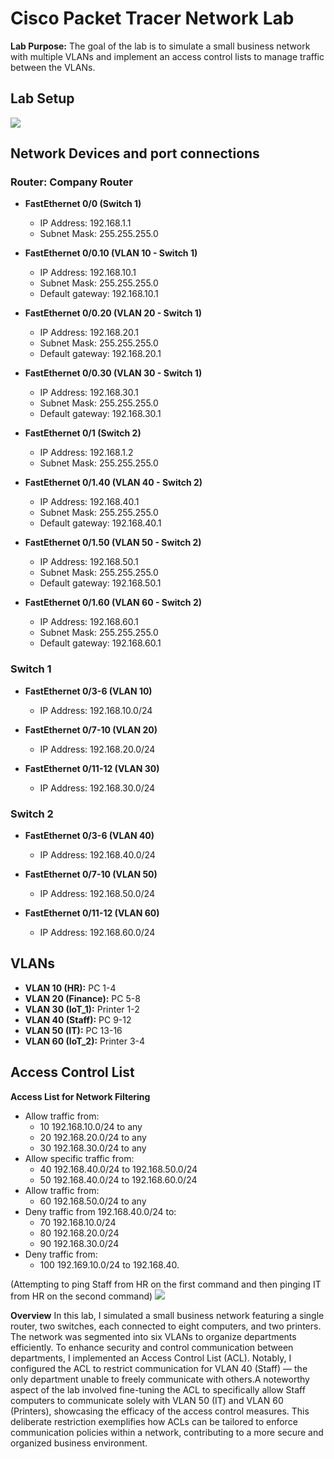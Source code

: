 <h1>Cisco Packet Tracer Network Lab</h1>
<b>Lab Purpose:</b>
The goal of the lab is to simulate a small business network with multiple VLANs and implement an access control lists to manage traffic between the VLANs.
<h2>Lab Setup</h2>
<img src="https://i.imgur.com/ldyuXJo.png">

## Network Devices and port connections

### Router: Company Router
- **FastEthernet 0/0 (Switch 1)**
  - IP Address: 192.168.1.1
  - Subnet Mask: 255.255.255.0

- **FastEthernet 0/0.10 (VLAN 10 - Switch 1)**
  - IP Address: 192.168.10.1
  - Subnet Mask: 255.255.255.0
  - Default gateway: 192.168.10.1

- **FastEthernet 0/0.20 (VLAN 20 - Switch 1)**
  - IP Address: 192.168.20.1
  - Subnet Mask: 255.255.255.0
  - Default gateway: 192.168.20.1

- **FastEthernet 0/0.30 (VLAN 30 - Switch 1)**
  - IP Address: 192.168.30.1
  - Subnet Mask: 255.255.255.0
  - Default gateway: 192.168.30.1

- **FastEthernet 0/1 (Switch 2)**
  - IP Address: 192.168.1.2
  - Subnet Mask: 255.255.255.0

- **FastEthernet 0/1.40 (VLAN 40 - Switch 2)**
  - IP Address: 192.168.40.1
  - Subnet Mask: 255.255.255.0
  - Default gateway: 192.168.40.1

- **FastEthernet 0/1.50 (VLAN 50 - Switch 2)**
  - IP Address: 192.168.50.1
  - Subnet Mask: 255.255.255.0
  - Default gateway: 192.168.50.1

- **FastEthernet 0/1.60 (VLAN 60 - Switch 2)**
  - IP Address: 192.168.60.1
  - Subnet Mask: 255.255.255.0
  - Default gateway: 192.168.60.1

### Switch 1

- **FastEthernet 0/3-6 (VLAN 10)**
  - IP Address: 192.168.10.0/24

- **FastEthernet 0/7-10 (VLAN 20)**
  - IP Address: 192.168.20.0/24

- **FastEthernet 0/11-12 (VLAN 30)**
  - IP Address: 192.168.30.0/24

### Switch 2

- **FastEthernet 0/3-6 (VLAN 40)**
  - IP Address: 192.168.40.0/24

- **FastEthernet 0/7-10 (VLAN 50)**
  - IP Address: 192.168.50.0/24

- **FastEthernet 0/11-12 (VLAN 60)**
  - IP Address: 192.168.60.0/24

## VLANs

- **VLAN 10 (HR):** PC 1-4
- **VLAN 20 (Finance):** PC 5-8
- **VLAN 30 (IoT_1):** Printer 1-2
- **VLAN 40 (Staff):** PC 9-12
- **VLAN 50 (IT):** PC 13-16
- **VLAN 60 (IoT_2):** Printer 3-4

## Access Control List

**Access List for Network Filtering**
- Allow traffic from:
  - 10 192.168.10.0/24 to any
  - 20 192.168.20.0/24 to any
  - 30 192.168.30.0/24 to any
- Allow specific traffic from:
  - 40 192.168.40.0/24 to 192.168.50.0/24
  - 50 192.168.40.0/24 to 192.168.60.0/24
- Allow traffic from:
  - 60 192.168.50.0/24 to any
- Deny traffic from 192.168.40.0/24 to:
  - 70 192.168.10.0/24
  - 80 192.168.20.0/24
  - 90 192.168.30.0/24
- Deny traffic from:
  - 100 192.169.10.0/24 to 192.168.40.

(Attempting to ping Staff from HR on the first command and then pinging IT from HR on the second command)
<img src="https://i.imgur.com/sQVU43Q.png">

**Overview**
In this lab, I simulated a small business network featuring a single router, two switches, each connected to eight computers, and two printers. The network was segmented into six VLANs to organize departments efficiently. To enhance security and control communication between departments, I implemented an Access Control List (ACL). Notably, I configured the ACL to restrict communication for VLAN 40 (Staff) — the only department unable to freely communicate with others.A noteworthy aspect of the lab involved fine-tuning the ACL to specifically allow Staff computers to communicate solely with VLAN 50 (IT) and VLAN 60 (Printers), showcasing the efficacy of the access control measures. This deliberate restriction exemplifies how ACLs can be tailored to enforce communication policies within a network, contributing to a more secure and organized business environment.
